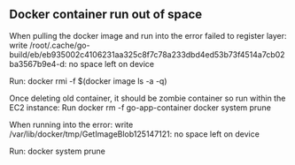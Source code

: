 ## Docker container run out of space
When pulling the docker image and run into the error
failed to register layer: write /root/.cache/go-build/eb/eb935002c4106231aa325c8f7c78a233dbd4ed53b73f4514a7cb02ba3567b9e4-d: no space left on device

Run:
docker rmi -f $(docker image ls -a -q)

Once deleting old container, it should be zombie container so run within the EC2 instance:
Run docker rm -f go-app-container 
docker system prune

When running into the error:
write /var/lib/docker/tmp/GetImageBlob125147121: no space left on device

Run: 
docker system prune